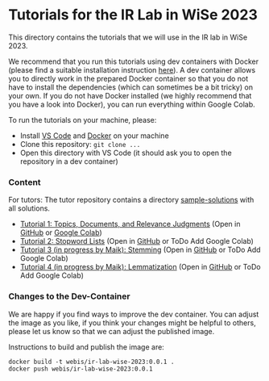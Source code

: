 # Tutorials for the IR Lab in WiSe 2023

This directory contains the tutorials that we will use in the IR lab in WiSe 2023.

We recommend that you run this tutorials using dev containers with Docker (please find a suitable installation instruction [here](https://code.visualstudio.com/docs/devcontainers/containers)).
A dev container allows you to directly work in the prepared Docker container so that you do not have to install the dependencies (which can sometimes be a bit tricky) on your own. If you do not have Docker installed (we highly recommend that you have a look into Docker), you can run everything within Google Colab.

To run the tutorials on your machine, please:

- Install [VS Code](https://code.visualstudio.com/download) and [Docker](https://docs.docker.com/engine/install/) on your machine
- Clone this repository: `git clone ...`
- Open this directory with VS Code (it should ask you to open the repository in a dev container)


### Content

For tutors: The tutor repository contains a directory [sample-solutions](sample-solutions) with all solutions.

- [Tutorial 1: Topics, Documents, and Relevance Judgments](tutorial-01-ir-datasets.ipynb) (Open in [GitHub](tutorial-01-ir-datasets.ipynb) or [Google Colab](https://colab.research.google.com/drive/1oWh9nFT6ZsGfZLRDG1QrwUgyMIzLbw_H?usp=sharing))
- [Tutorial 2: Stopword Lists](tutorial-02-stopword-lists.ipynb) (Open in [GitHub](tutorial-02-stopword-lists.ipynb) or ToDo Add Google Colab)
- [Tutorial 3 (in progress by Maik): Stemming](tutorial-03-stemming.ipynb) (Open in [GitHub](tutorial-03-stemming.ipynb) or ToDo Add Google Colab)
- [Tutorial 4 (in progress by Maik): Lemmatization](tutorial-04-lemmatization.ipynb) (Open in [GitHub](tutorial-04-lemmatization.ipynb) or ToDo Add Google Colab)


### Changes to the Dev-Container

We are happy if you find ways to improve the dev container. You can adjust the image as you like, if you think your changes might be helpful to others, please let us know so that we can adjust the published image.

Instructions to build and publish the image are:

```
docker build -t webis/ir-lab-wise-2023:0.0.1 .
docker push webis/ir-lab-wise-2023:0.0.1
```

